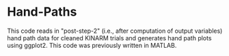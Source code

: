 # Hand-Paths
This code reads in "post-step-2" (i.e., after computation of output variables) hand path data for cleaned KINARM trials and generates hand path plots using ggplot2.  This code was previously written in MATLAB.
